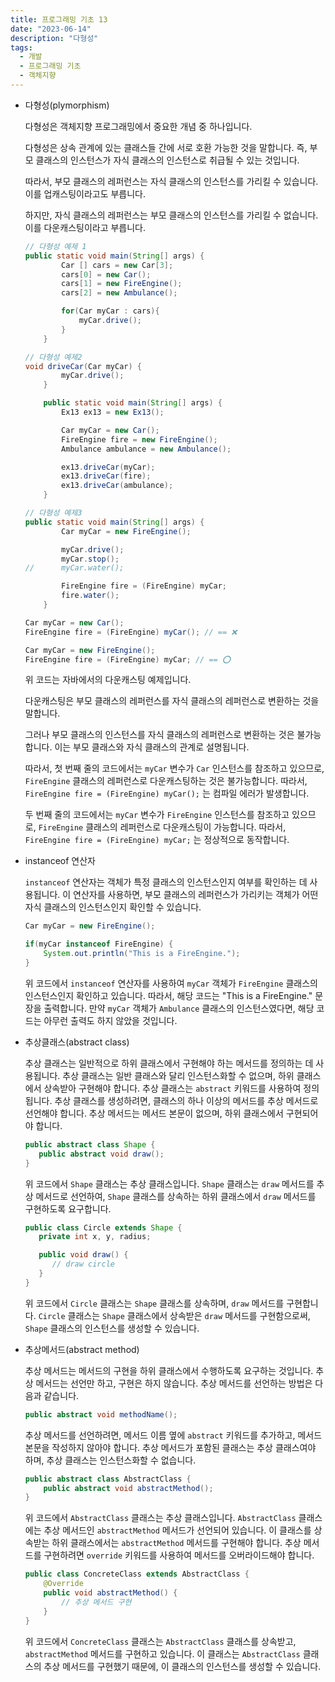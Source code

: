 ```yaml
---
title: 프로그래밍 기초 13
date: "2023-06-14"
description: "다형성"
tags:
  - 개발
  - 프로그래밍 기초
  - 객체지향
---
```


- 다형성(plymorphism)

  다형성은 객체지향 프로그래밍에서 중요한 개념 중 하나입니다.

  다형성은 상속 관계에 있는 클래스들 간에 서로 호환 가능한 것을 말합니다. 즉, 부모 클래스의 인스턴스가 자식 클래스의 인스턴스로 취급될 수 있는 것입니다.

  따라서, 부모 클래스의 레퍼런스는 자식 클래스의 인스턴스를 가리킬 수 있습니다. 이를 업캐스팅이라고도 부릅니다.

  하지만, 자식 클래스의 레퍼런스는 부모 클래스의 인스턴스를 가리킬 수 없습니다. 이를 다운캐스팅이라고 부릅니다.

    ```java
    // 다형성 예제 1
    public static void main(String[] args) {
    		Car [] cars = new Car[3];
    		cars[0] = new Car();
    		cars[1] = new FireEngine();
    		cars[2] = new Ambulance();
    
    		for(Car myCar : cars){
    			myCar.drive();
    		}
    	}
    ```

    ```java
    // 다형성 예제2
    void driveCar(Car myCar) {
    		myCar.drive();
    	}
    
    	public static void main(String[] args) {
    		Ex13 ex13 = new Ex13();
    
    		Car myCar = new Car();
    		FireEngine fire = new FireEngine();
    		Ambulance ambulance = new Ambulance();
    
    		ex13.driveCar(myCar);
    		ex13.driveCar(fire);
    		ex13.driveCar(ambulance);
    	}
    ```

    ```java
    // 다형성 예제3
    public static void main(String[] args) {
    		Car myCar = new FireEngine();
    
    		myCar.drive();
    		myCar.stop();
    //		myCar.water();
    
    		FireEngine fire = (FireEngine) myCar;
    		fire.water();
    	}
    ```

    ```java
    Car myCar = new Car();
    FireEngine fire = (FireEngine) myCar(); // == ❌
    
    Car myCar = new FireEngine();
    FireEngine fire = (FireEngine) myCar; // == ⭕️
    ```

  위 코드는 자바에서의 다운캐스팅 예제입니다.

  다운캐스팅은 부모 클래스의 레퍼런스를 자식 클래스의 레퍼런스로 변환하는 것을 말합니다.

  그러나 부모 클래스의 인스턴스를 자식 클래스의 레퍼런스로 변환하는 것은 불가능합니다. 이는 부모 클래스와 자식 클래스의 관계로 설명됩니다.

  따라서, 첫 번째 줄의 코드에서는 `myCar` 변수가 `Car` 인스턴스를 참조하고 있으므로, `FireEngine` 클래스의 레퍼런스로 다운캐스팅하는 것은 불가능합니다. 따라서, `FireEngine fire = (FireEngine) myCar();` 는 컴파일 에러가 발생합니다.

  두 번째 줄의 코드에서는 `myCar` 변수가 `FireEngine` 인스턴스를 참조하고 있으므로, `FireEngine` 클래스의 레퍼런스로 다운캐스팅이 가능합니다. 따라서, `FireEngine fire = (FireEngine) myCar;` 는 정상적으로 동작합니다.

- instanceof 연산자

  `instanceof` 연산자는 객체가 특정 클래스의 인스턴스인지 여부를 확인하는 데 사용됩니다. 이 연산자를 사용하면, 부모 클래스의 레퍼런스가 가리키는 객체가 어떤 자식 클래스의 인스턴스인지 확인할 수 있습니다.

    ```java
    Car myCar = new FireEngine();
    
    if(myCar instanceof FireEngine) {
    	System.out.println("This is a FireEngine.");
    }
    ```

  위 코드에서 `instanceof` 연산자를 사용하여 `myCar` 객체가 `FireEngine` 클래스의 인스턴스인지 확인하고 있습니다. 따라서, 해당 코드는 "This is a FireEngine." 문장을 출력합니다. 만약 `myCar` 객체가 `Ambulance` 클래스의 인스턴스였다면, 해당 코드는 아무런 출력도 하지 않았을 것입니다.

- 추상클래스(abstract class)

  추상 클래스는 일반적으로 하위 클래스에서 구현해야 하는 메서드를 정의하는 데 사용됩니다. 추상 클래스는 일반 클래스와 달리 인스턴스화할 수 없으며, 하위 클래스에서 상속받아 구현해야 합니다. 추상 클래스는 `abstract` 키워드를 사용하여 정의됩니다. 추상 클래스를 생성하려면, 클래스의 하나 이상의 메서드를 추상 메서드로 선언해야 합니다. 추상 메서드는 메서드 본문이 없으며, 하위 클래스에서 구현되어야 합니다.

    ```java
    public abstract class Shape {
       public abstract void draw();
    }
    ```

  위 코드에서 `Shape` 클래스는 추상 클래스입니다. `Shape` 클래스는 `draw` 메서드를 추상 메서드로 선언하여, `Shape` 클래스를 상속하는 하위 클래스에서 `draw` 메서드를 구현하도록 요구합니다.

    ```java
    public class Circle extends Shape {
       private int x, y, radius;
    
       public void draw() {
          // draw circle
       }
    }
    ```

  위 코드에서 `Circle` 클래스는 `Shape` 클래스를 상속하며, `draw` 메서드를 구현합니다. `Circle` 클래스는 `Shape` 클래스에서 상속받은 `draw` 메서드를 구현함으로써, `Shape` 클래스의 인스턴스를 생성할 수 있습니다.

- 추상메서드(abstract method)

  추상 메서드는 메서드의 구현을 하위 클래스에서 수행하도록 요구하는 것입니다. 추상 메서드는 선언만 하고, 구현은 하지 않습니다. 추상 메서드를 선언하는 방법은 다음과 같습니다.

    ```java
    public abstract void methodName();
    ```

  추상 메서드를 선언하려면, 메서드 이름 옆에 `abstract` 키워드를 추가하고, 메서드 본문을 작성하지 않아야 합니다. 추상 메서드가 포함된 클래스는 추상 클래스여야 하며, 추상 클래스는 인스턴스화할 수 없습니다.

    ```java
    public abstract class AbstractClass {
    	public abstract void abstractMethod();
    }
    ```

  위 코드에서 `AbstractClass` 클래스는 추상 클래스입니다. `AbstractClass` 클래스에는 추상 메서드인 `abstractMethod` 메서드가 선언되어 있습니다. 이 클래스를 상속받는 하위 클래스에서는 `abstractMethod` 메서드를 구현해야 합니다. 추상 메서드를 구현하려면 `override` 키워드를 사용하여 메서드를 오버라이드해야 합니다.

    ```java
    public class ConcreteClass extends AbstractClass {
    	@Override
    	public void abstractMethod() {
    		// 추상 메서드 구현
    	}
    }
    ```

  위 코드에서 `ConcreteClass` 클래스는 `AbstractClass` 클래스를 상속받고, `abstractMethod` 메서드를 구현하고 있습니다. 이 클래스는 `AbstractClass` 클래스의 추상 메서드를 구현했기 때문에, 이 클래스의 인스턴스를 생성할 수 있습니다.